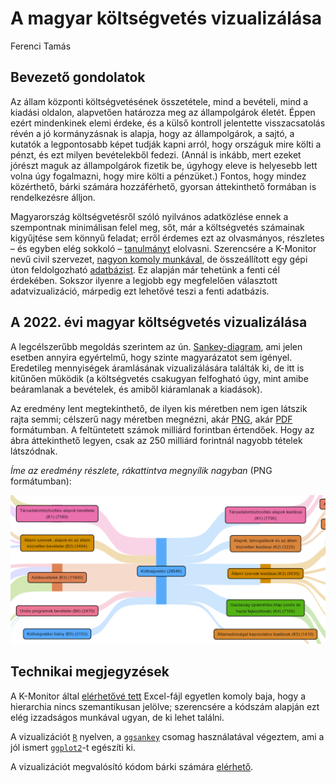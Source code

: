 A magyar költségvetés vizualizálása
================
Ferenci Tamás

## Bevezető gondolatok

Az állam központi költségvetésének összetétele, mind a bevételi, mind a
kiadási oldalon, alapvetően határozza meg az állampolgárok életét. Éppen
ezért mindenkinek elemi érdeke, és a külső kontroll jelentette
visszacsatolás révén a jó kormányzásnak is alapja, hogy az
állampolgárok, a sajtó, a kutatók a legpontosabb képet tudják kapni
arról, hogy országuk mire költi a pénzt, és ezt milyen bevételekből
fedezi. (Annál is inkább, mert ezeket jórészt maguk az állampolgárok
fizetik be, úgyhogy eleve is helyesebb lett volna úgy fogalmazni, hogy
mire költi a pénzüket.) Fontos, hogy mindez közérthető, bárki számára
hozzáférhető, gyorsan áttekinthető formában is rendelkezésre álljon.

Magyarország költségvetésről szóló nyilvános adatközlése ennek a
szempontnak minimálisan felel meg, sőt, már a költségvetés számainak
kigyűjtése sem könnyű feladat; erről érdemes ezt az olvasmányos,
részletes – és egyben elég sokkoló –
[tanulmányt](https://drive.google.com/file/d/1jFdVf9R1cPLt4F3IDmvDG6uOHtzo3pWX/view)
elolvasni. Szerencsére a K-Monitor nevű civil szervezet, [nagyon komoly
munkával](https://k.blog.hu/2021/12/02/a_koltsegvetesi_torveny_egy_mese_most_elmeseljuk),
de összeállított egy gépi úton feldolgozható
[adatbázist](https://koltsegvetes.k-monitor.hu/). Ez alapján már
tehetünk a fenti cél érdekében. Sokszor ilyenre a legjobb egy
megfelelően választott adatvizualizáció, márpedig ezt lehetővé teszi a
fenti adatbázis.

## A 2022. évi magyar költségvetés vizualizálása

A legcélszerűbb megoldás szerintem az ún.
[Sankey-diagram](https://en.wikipedia.org/wiki/Sankey_diagram), ami
jelen esetben annyira egyértelmű, hogy szinte magyarázatot sem igényel.
Eredetileg mennyiségek áramlásának vizualizálására találták ki, de itt
is kitűnően működik (a költségvetés csakugyan felfogható úgy, mint amibe
beáramlanak a bevételek, és amiből kiáramlanak a kiadások).

Az eredmény lent megtekinthető, de ilyen kis méretben nem igen látszik
rajta semmi; célszerű nagy méretben megnézni, akár
[PNG](https://github.com/tamas-ferenci/KoltsegvetesVizualizalas/raw/main/MagyarKoltsegvetes2022.png),
akár
[PDF](https://github.com/tamas-ferenci/KoltsegvetesVizualizalas/raw/main/MagyarKoltsegvetes2022.pdf)
formátumban. A feltüntetett számok milliárd forintban értendőek. Hogy az
ábra áttekinthető legyen, csak az 250 milliárd forintnál nagyobb tételek
látszódnak.

*Íme az eredmény részlete, rákattintva megnyílik nagyban* (PNG
formátumban):

[<img src="MagyarKoltsegvetes2022kicsi.png">](https://github.com/tamas-ferenci/KoltsegvetesVizualizalas/raw/main/MagyarKoltsegvetes2022.png)

## Technikai megjegyzések

A K-Monitor által [elérhetővé
tett](https://koltsegvetes.k-monitor.hu/budget.xlsx) Excel-fájl egyetlen
komoly baja, hogy a hierarchia nincs szemantikusan jelölve; szerencsére
a kódszám alapján ezt elég izzadságos munkával ugyan, de ki lehet
találni.

A vizualizációt [`R`](https://www.r-project.org/) nyelven, a
[`ggsankey`](https://github.com/davidsjoberg/ggsankey) csomag
használatával végeztem, ami a jól ismert
[`ggplot2`](https://ggplot2.tidyverse.org/)-t egészíti ki.

A vizualizációt megvalósító kódom bárki számára
[elérhető](https://github.com/tamas-ferenci/KoltsegvetesVizualizalas/blob/main/README.Rmd).
